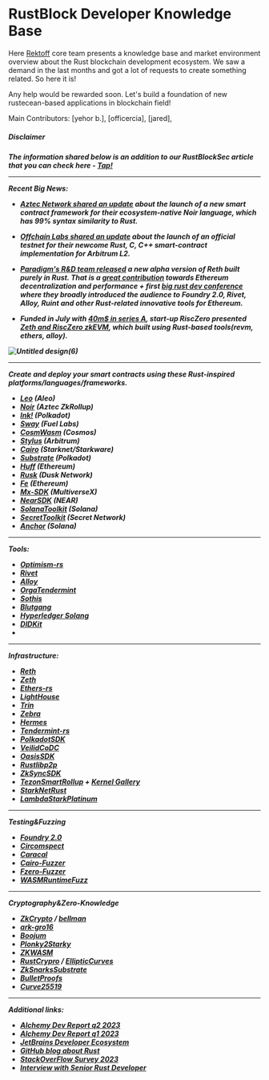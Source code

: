 # RustBlock Developer Knowledge Base


Here [Rektoff](https://twitter.com/rektoff_xyz) core team presents a knowledge base and market environment overview about the Rust blockchain development ecosystem. We saw a demand in the last months and got a lot of requests to create something related. So here it is! 

Any help would be rewarded soon. Let's build a foundation of new rustecean-based applications in blockchain field!

Main Contributors: [yehor b.], [officercia], [jared],

<h5>Disclaimer<h5>

The information shared below is an addition to our RustBlockSec article that you can check here - [Tap!](https://mirror.xyz/0xc34B1730BA53abD717a1E57A358F39C046053581/DLhgR1FqmKdTZyzxilIzykRCIGzEe0lgkhf6VYvnv-E)

--------


**Recent Big News:**

- [Aztec Network shared an update](https://x.com/aztecnetwork/status/1702338983999799374?s=20) about the launch of a new smart contract framework for their ecosystem-native Noir language, which has 99% syntax similarity to Rust.
  
- [Offchain Labs shared an update](https://x.com/OffchainLabs/status/1697232795268177987?s=20) about the launch of an official testnet for their newcome **Rust**, C, C++ smart-contract implementation for Arbitrum L2.

- [Paradigm's R&D team released](https://x.com/gakonst/status/1671186635814473728?s=20) a new alpha version of Reth built purely in Rust. That is a [great contribution](https://clientdiversity.org/) towards Ethereum decentralization and performance + first [big rust dev conference](https://www.youtube.com/watch?v=aFk0WymgAo8) where they broadly introduced the audience to Foundry 2.0, Rivet, Alloy, Ruint and other Rust-related innovative tools for Ethereum.

- Funded in July with [40m$ in series A](https://www.risczero.com/news/series-a), start-up RiscZero presented [Zeth and RiscZero zkEVM](https://www.risczero.com/news/zeth-release), which built using Rust-based tools(revm, ethers, alloy).

![Untitled design(6)](https://github.com/Rektoff/RustBlockSec/assets/144442822/4fbcc71b-48b1-4632-921d-85f9ae71a4d7)

--------

Create and deploy your smart contracts using these Rust-inspired platforms/languages/frameworks.

- [Leo](https://github.com/AleoHQ/leo) (Aleo)
- [Noir](https://github.com/noir-lang/noir) (Aztec ZkRollup)
- [Ink!](https://github.com/paritytech/ink) (Polkadot)
- [Sway](https://github.com/FuelLabs/sway) (Fuel Labs)
- [CosmWasm](https://github.com/CosmWasm/cosmwasm) (Cosmos)
- [Stylus](https://github.com/OffchainLabs/stylus) (Arbitrum)
- [Cairo](https://github.com/starkware-libs/cairo) (Starknet/Starkware)
- [Substrate](https://github.com/paritytech/substrate) (Polkadot)
- [Huff](https://github.com/huff-language/huffc) (Ethereum)
- [Rusk](https://github.com/dusk-network/rusk) (Dusk Network)
- [Fe](https://github.com/ethereum/fe) (Ethereum)
- [Mx-SDK](https://github.com/multiversx/mx-sdk-rs) (MultiverseX)
- [NearSDK](https://github.com/near/near-sdk-rs) (NEAR)
- [SolanaToolkit](https://docs.solana.com/developing/on-chain-programs/developing-rust) (Solana)
- [SecretToolkit](https://github.com/scrtlabs/secret-toolkit) (Secret Network)
- [Anchor](https://github.com/coral-xyz/anchor) (Solana)
  
--------

Tools:

- [Optimism-rs](https://github.com/refcell/optimism-rs)
- [Rivet](https://github.com/paradigmxyz/rivet)
- [Alloy](https://github.com/alloy-rs)
- [OrgaTendermint](https://github.com/turbofish-org/orga)
- [Sothis](https://github.com/rainshowerLabs/sothis)
- [Blutgang](https://github.com/rainshowerLabs/blutgang)
- [Hyperledger Solang](https://github.com/hyperledger/solang)
- [DIDKit](https://github.com/spruceid/didkit)
- []()

--------

Infrastructure:

- [Reth](https://github.com/paradigmxyz/reth)
- [Zeth](https://github.com/risc0/zeth)
- [Ethers-rs](https://github.com/gakonst/ethers-rs)
- [LightHouse](https://github.com/sigp/lighthouse)
- [Trin](https://github.com/ethereum/trin)
- [Zebra](https://github.com/ZcashFoundation/zebra)
- [Hermes](https://github.com/informalsystems/hermes)
- [Tendermint-rs](https://github.com/informalsystems/tendermint-rs)
- [PolkadotSDK](https://github.com/paritytech/polkadot-sdk)
- [VeilidCoDC](https://veilid.com/)
- [OasisSDK](https://github.com/oasisprotocol/oasis-sdk)
- [Rustlibp2p](https://github.com/libp2p/rust-libp2p)
- [ZkSyncSDK](https://docs.zksync.io/api/sdk/rust/tutorial/#adding-dependencies)
- [TezonSmartRollup](https://docs.rs/tezos-smart-rollup/latest/tezos_smart_rollup/) + [Kernel Gallery](https://gitlab.com/tezos/kernel-gallery)
- [StarkNetRust](https://github.com/FuzzingLabs/starknet_in_rust)
- [LambdaStarkPlatinum](https://github.com/lambdaclass/lambdaworks_stark_platinum)

--------

Testing&Fuzzing

- [Foundry 2.0](https://github.com/foundry-rs/foundry)
- [Circomspect](https://github.com/trailofbits/circomspect)
- [Caracal](https://github.com/crytic/caracal)
- [Cairo-Fuzzer](https://github.com/FuzzingLabs/cairo-fuzzer)
- [Fzero-Fuzzer](https://github.com/FuzzingLabs/fzero_fuzzer)
- [WASMRuntimeFuzz](https://github.com/FuzzingLabs/wasm_runtimes_fuzzing)
  

--------

Cryptography&Zero-Knowledge

- [ZkCrypto](https://github.com/zkcrypto) / [bellman](https://github.com/zkcrypto/bellman)
- [ark-gro16](https://github.com/geometryresearch/groth16)
- [Boojum](https://github.com/matter-labs/era-boojum)
- [Plonky2Starky]( https://github.com/mir-protocol/plonky2)
- [ZKWASM](https://github.com/xonoxitron/zk-wasm)
- [RustCrypro](https://github.com/RustCrypto) / [EllipticCurves](https://github.com/RustCrypto/elliptic-curves)
- [ZkSnarksSubstrate](https://brightinventions.pl/blog/zk-snarks-in-substrate-part-1/)
- [BulletProofs](https://github.com/dalek-cryptography/bulletproofs)
- [Curve25519](https://github.com/dalek-cryptography/curve25519-dalek)
  

--------

Additional links:

- [Alchemy Dev Report q2 2023](https://www.alchemy.com/blog/web3-developer-report-q2-2023)
- [Alchemy Dev Report q1 2023](https://www.alchemy.com/blog/web3-developer-report-q1-2023)
- [JetBrains Developer Ecosystem](https://blog.jetbrains.com/rust/2023/01/18/rust-deveco-2022-discover-recent-trends/)
- [GitHub blog about Rust](https://github.blog/2023-08-30-why-rust-is-the-most-admired-language-among-developers/)
- [StackOverFlow Survey 2023](https://survey.stackoverflow.co/2023/#technology)
- [Interview with Senior Rust Developer](https://youtu.be/TGfQu0bQTKc?si=jVeH6HkL78fq2fI3)

